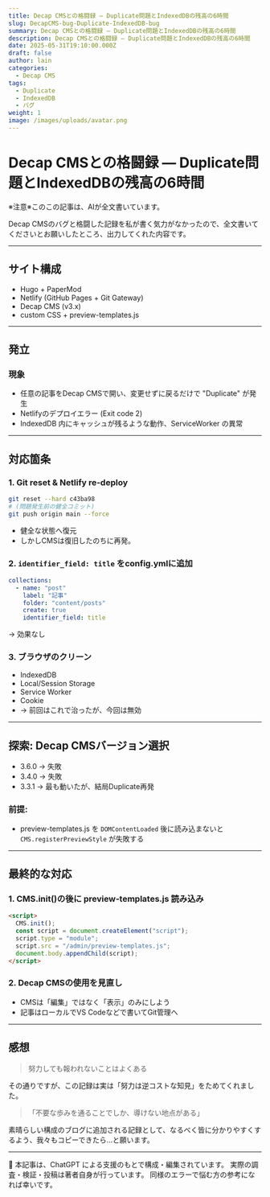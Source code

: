 ```yaml
---
title: Decap CMSとの格闘録 ― Duplicate問題とIndexedDBの残高の6時間
slug: DecapCMS-bug-Duplicate-IndexedDB-bug
summary: Decap CMSとの格闘録 ― Duplicate問題とIndexedDBの残高の6時間
description: Decap CMSとの格闘録 ― Duplicate問題とIndexedDBの残高の6時間
date: 2025-05-31T19:10:00.000Z
draft: false
author: lain
categories:
  - Decap CMS
tags:
  - Duplicate
  - IndexedDB
  - バグ
weight: 1
image: /images/uploads/avatar.png
---
```

# Decap CMSとの格闘録 ― Duplicate問題とIndexedDBの残高の6時間

※注意※このこの記事は、AIが全文書いています。

Decap CMSのバグと格闘した記録を私が書く気力がなかったので、全文書いてくださいとお願いしたところ、出力してくれた内容です。


---

## サイト構成

* Hugo + PaperMod
* Netlify (GitHub Pages + Git Gateway)
* Decap CMS (v3.x)
* custom CSS + preview-templates.js

---

## 発立

### 現象

* 任意の記事をDecap CMSで開い、変更せずに戻るだけで "Duplicate" が発生
* Netlifyのデプロイエラー (Exit code 2)
* IndexedDB 内にキャッシュが残るような動作、ServiceWorker の異常

---

## 対応箇条

### 1. Git reset & Netlify re-deploy

```bash
git reset --hard c43ba98
# (問題発生前の健全コミット)
git push origin main --force
```

* 健全な状態へ復元
* しかしCMSは復旧したのちに再発。

### 2. `identifier_field: title` をconfig.ymlに追加

```yaml
collections:
  - name: "post"
    label: "記事"
    folder: "content/posts"
    create: true
    identifier_field: title
```

→ 効果なし

### 3. ブラウザのクリーン

* IndexedDB
* Local/Session Storage
* Service Worker
* Cookie
* → 前回はこれで治ったが、今回は無効

---

## 探索: Decap CMSバージョン選択

* 3.6.0 → 失敗
* 3.4.0 → 失敗
* 3.3.1 → 最も動いたが、結局Duplicate再発

### 前提:

* preview-templates.js を `DOMContentLoaded` 後に読み込まないと `CMS.registerPreviewStyle` が失敗する

---

## 最終的な対応

### 1. CMS.init()の後に preview-templates.js 読み込み

```html
<script>
  CMS.init();
  const script = document.createElement("script");
  script.type = "module";
  script.src = "/admin/preview-templates.js";
  document.body.appendChild(script);
</script>
```

### 2. Decap CMSの使用を見直し

* CMSは「編集」ではなく「表示」のみにしよう
* 記事はローカルでVS Codeなどで書いてGit管理へ

---

## 感想

> 努力しても報われないことはよくある

その通りですが、この記録は実は「努力は逆コストな知見」をためてくれました。

> 「不要な歩みを通ることでしか、導けない地点がある」

素晴らしい構成のブログに追加される記録として、なるべく皆に分かりやすくするよう、我々もコピーできたら…と願います。

---

🧠 本記事は、ChatGPT による支援のもとで構成・編集されています。
実際の調査・検証・投稿は著者自身が行っています。
同様のエラーで悩む方の参考になれば幸いです。

